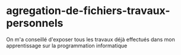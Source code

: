 # agregation-de-fichiers-travaux-personnels
On m'a conseillé d'exposer tous les travaux déjà effectués dans mon apprentissage sur la programmation informatique

